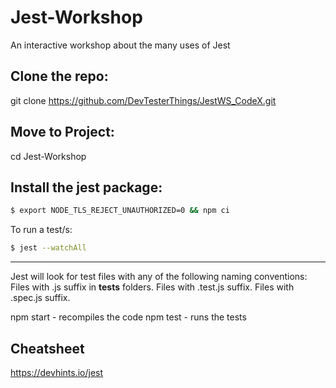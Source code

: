 # Jest-Workshop
An interactive workshop about the many uses of Jest

Clone the repo:
---------------
git clone https://github.com/DevTesterThings/JestWS_CodeX.git

Move to Project:
-----------------
cd Jest-Workshop

Install the jest package:
-------------------------
```bash
$ export NODE_TLS_REJECT_UNAUTHORIZED=0 && npm ci
```

To run a test/s:
```bash
$ jest --watchAll
```

---------------

Jest will look for test files with any of the following naming conventions:
Files with .js suffix in __tests__ folders.
Files with .test.js suffix.
Files with .spec.js suffix.

npm start - recompiles the code
npm test - runs the tests


Cheatsheet
----------
https://devhints.io/jest